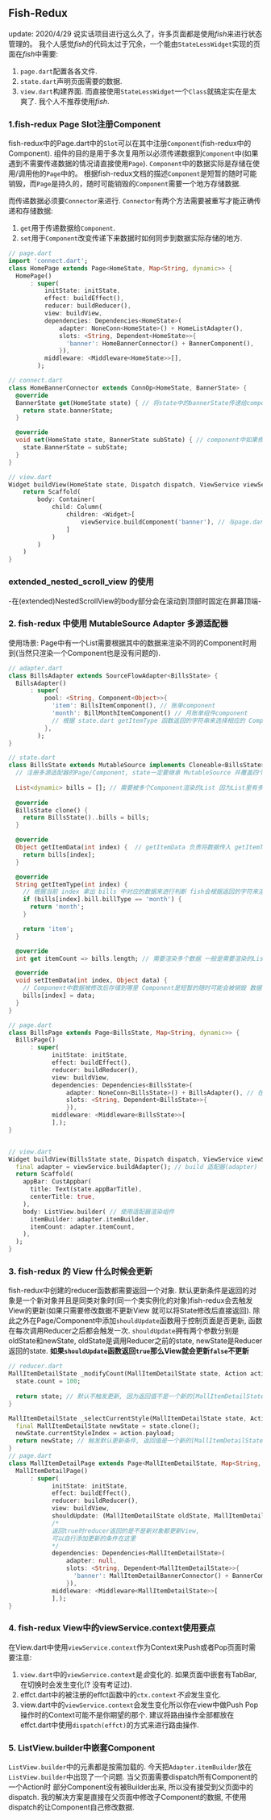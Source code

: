 ## Fish-Redux
update: 2020/4/29
说实话项目进行这么久了，许多页面都是使用*fish*来进行状态管理的。 
我个人感觉*fish*的代码太过于冗余，一个能由`StateLessWidget`实现的页面在*fish*中需要:
1. `page.dart`配置各各文件.
2. `state.dart`声明页面需要的数据.
3. `view.dart`构建界面.
而直接使用`StateLessWidget`一个`Class`就搞定实在是太爽了. 我个人不推荐使用*fish*.

### 1.fish-redux Page Slot注册Component
fish-redux中的Page.dart中的`Slot`可以在其中注册`Component`(fish-redux中的Component). 组件的目的是用于多次复用所以必须传递数据到`Component`中(如果遇到不需要传递数据的情况请直接使用`Page`). `Component`中的数据实际是存储在使用/调用他的`Page`中的。 根据fish-redux文档的描述`Component`是短暂的随时可能销毁，而`Page`是持久的，随时可能销毁的`Component`需要一个地方存储数据.

而传递数据必须要`Connector`来进行. `Connector`有两个方法需要被重写才能正确传递和存储数据:
1. `get`用于传递数据给`Component`.
2. `set`用于`Component`改变传递下来数据时如何同步到数据实际存储的地方.

``` dart
// page.dart
import 'connect.dart';
class HomePage extends Page<HomeState, Map<String, dynamic>> {
  HomePage()
      : super(
          initState: initState,
          effect: buildEffect(),
          reducer: buildReducer(),
          view: buildView,
          dependencies: Dependencies<HomeState>(
              adapter: NoneConn<HomeState>() + HomeListAdapter(),
              slots: <String, Dependent<HomeState>>{
                'banner': HomeBannerConnector() + BannerComponent(),
              }),
          middleware: <Middleware<HomeState>>[],
        );

// connect.dart
class HomeBannerConnector extends ConnOp<HomeState, BannerState> {
  @override
  BannerState get(HomeState state) { // 将state中的bannerState传递给component
    return state.bannerState; 
  }

  @override
  void set(HomeState state, BannerState subState) { // component中如果修改了bannerState将其同步
    state.BannerState = subState;
  }
}

// view.dart
Widget buildView(HomeState state, Dispatch dispatch, ViewService viewService) {
    return Scaffold(
        body: Container(
            child: Column(
                children: <Widget>[
                    viewService.buildComponent('banner'), // 与page.dart slots中注册的名字对应
                ]
            )
        )
    )
}
```

### extended_nested_scroll_view 的使用
-在(extended)NestedScrollView的body部分会在滚动到顶部时固定在屏幕顶端-


### 2. fish-redux 中使用 MutableSource Adapter 多源适配器

使用场景: Page中有一个List需要根据其中的数据来渲染不同的Component时用到(当然只渲染一个Component也是没有问题的).
``` dart
// adapter.dart
class BillsAdapter extends SourceFlowAdapter<BillsState> {
  BillsAdapter()
      : super(
          pool: <String, Component<Object>>{
            'item': BillsItemComponent(), // 账单component
            'month': BillMonthItemComponent() // 月账单组件component
            // 根据 state.dart getItemType 函数返回的字符串来选择相应的 Component
          },
        );
}

// state.dart
class BillsState extends MutableSource implements Cloneable<BillsState> { 
  // 注册多源适配器的Page/Component, state一定要继承 MutableSource 并覆盖四个方法 getItemData getItemType itemCount setItemData.
  
  List<dynamic> bills = []; // 需要被多个Component渲染的List 因为List里有多个 ComponentState 所以使用 List<dynamic> 作为类型
  
  @override
  BillsState clone() {
    return BillsState()..bills = bills;
  }

  @override
  Object getItemData(int index) {  // getItemData 负责将数据传入 getItemType 中返回的组件
    return bills[index];
  }

  @override
  String getItemType(int index) { 
    // 根据当前 index 拿出 bills 中对应的数据来进行判断 fish会根据返回的字符来渲染adapter.dart中对应的Component进行渲染
    if (bills[index].bill.billType == 'month') {
      return 'month';
    }

    return 'item';
  }

  @override
  int get itemCount => bills.length; // 需要渲染多个数据 一般是需要渲染的List的length

  @override
  void setItemData(int index, Object data) { 
    // Component中数据被修改后存储到哪里 Component是短暂的随时可能会被销毁 数据需要一个地方进行存储 这个地方就是Page
    bills[index] = data; 
  }
}

// page.dart
class BillsPage extends Page<BillsState, Map<String, dynamic>> {
  BillsPage()
      : super(
            initState: initState,
            effect: buildEffect(),
            reducer: buildReducer(),
            view: buildView,
            dependencies: Dependencies<BillsState>(
                adapter: NoneConn<BillsState>() + BillsAdapter(), // 在Page.dart中必须要在这将adapter注册到Page中 (才能在View中使用adapter)
                slots: <String, Dependent<BillsState>>{
                }),
            middleware: <Middleware<BillsState>>[
            ],);
}


// view.dart
Widget buildView(BillsState state, Dispatch dispatch, ViewService viewService) {
  final adapter = viewService.buildAdapter(); // build 适配器(adapter)
  return Scaffold(
    appBar: CustAppbar(
      title: Text(state.appBarTitle),
      centerTitle: true,
    ),
    body: ListView.builder( // 使用适配器渲染组件
      itemBuilder: adapter.itemBuilder,
      itemCount: adapter.itemCount,
    ),
  );
}
```

### 3. fish-redux 的 View 什么时候会更新
fish-redux中创建的reducer函数都需要返回一个对象. 默认更新条件是返回的对象是一个新对象并且是同类对象时(同一个类实例化的对象)fish-redux会去触发View的更新(如果只需要修改数据不更新View 就可以将State修改后直接返回). 除此之外在Page/Component中添加`shouldUpdate`函数用于控制页面是否更新, 函数在每次调用Reducer之后都会触发一次. `shouldUpdate`拥有两个参数分别是oldState和newState, oldState是调用Reducer之前的state, newState是Reducer返回的state. **如果`shouldUpdate`函数返回`true`那么View就会更新`false`不更新**

``` dart
// reducer.dart
MallItemDetailState _modifyCount(MallItemDetailState state, Action action) {
  state.count = 100;
  
  return state; // 默认不触发更新, 因为返回值不是一个新的[MallItemDetailState]对象
}

MallItemDetailState _selectCurrentStyle(MallItemDetailState state, Action action) {
  final MallItemDetailState newState = state.clone();
  newState.currentStyleIndex = action.payload;
  return newState; // 触发默认更新条件, 返回值是一个新的[MallItemDetailState]对象
}
// page.dart
class MallItemDetailPage extends Page<MallItemDetailState, Map<String, dynamic>> {
  MallItemDetailPage()
      : super(
            initState: initState,
            effect: buildEffect(),
            reducer: buildReducer(),
            view: buildView,
            shouldUpdate: (MallItemDetailState oldState, MallItemDetailState newState) => true, 
            /*
            返回true时reducer返回的是不是新对象都更新View,
            可以自行添加更新的条件在这里
            */
            dependencies: Dependencies<MallItemDetailState>(
                adapter: null,
                slots: <String, Dependent<MallItemDetailState>>{
                  'banner': MallItemDetailBannerConnector() + BannerComponent(),
                }),
            middleware: <Middleware<MallItemDetailState>>[
            ],);
}

```

### 4. fish-redux View中的viewService.context使用要点

在View.dart中使用`viewService.context`作为Context来Push或者Pop页面时需要注意: 

1. `view.dart`中的`viewService.context`是*会*变化的. 如果页面中嵌套有TabBar, 在切换时会发生变化(? 没有考证过).
2. effct.dart中的被注册的effct函数中的`ctx.context`*不会*发生变化.
3. view.dart中的`viewService.context`会发生变化所以你在view中做Push Pop操作时的Context可能不是你期望的那个. 建议将路由操作全部都放在effct.dart中使用`dispatch(effct)`的方式来进行路由操作.

### 5. ListView.builder中嵌套Component

 `ListView.builder`中的元素都是按需加载的. 今天把`Adapter.itemBuilder`放在`ListView.builder`中出现了一个问题. 当父页面需要dispatch所有Component的一个Action时 部分Component没有被Builder出来, 所以没有接受到父页面中的dispatch. 我的解决方案是直接在父页面中修改子Component的数据, 不使用dispatch的让Component自己修改数据.
